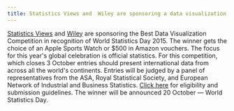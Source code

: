 ```yaml
---
title: Statistics Views and  Wiley are sponsoring a data visualization competition
---
```


<a href="http://www.statisticsviews.com/view/index.html" target="_blank">Statistics Views</a> and <a href="http://www.wiley.com/WileyCDA/" target="_blank">Wiley</a> are sponsoring the Best Data Visualization Competition in recognition of World Statistics Day 2015. The winner gets the choice of an Apple Sports Watch or $500 in Amazon vouchers. The focus for this year's global celebration is official statistics. For this competition, which closes 3 October entries should present international data from across all the world's continents. Entries will be judged by a panel of representatives from the ASA, Royal Statistical Society, and European Network of Industrial and Business Statistics. <a href="http://www.statisticsviews.com/view/WorldStatsDayComp.html" target="_blank">Click here</a> for eligibility and submission guidelines. The winner will be announced 20 October — World Statistics Day.
